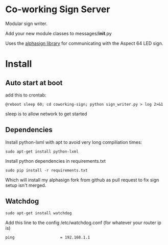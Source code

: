 # Co-working Sign Server

Modular sign writer. 

Add your new module classes to messages/__init__.py

Uses the [alphasign library](https://alphasign.readthedocs.io/en/latest/#) for
communicating with the Aspect 64 LED sign.

# Install

## Auto start at boot

add this to crontab:

	@reboot sleep 60; cd coworking-sign; python sign_writer.py > log 2>&1

sleep is to allow network to get started

## Dependencies

Install python-lxml with apt to avoid very long compiliation times:

	sudo apt-get install python-lxml

Install python dependencies in requirements.txt

	sudo pip install -r requirements.txt

Which will install my alphasign fork from github as pull request to fix sign setup isn't merged.

## Watchdog

	sudo apt-get install watchdog

Add this line to the config /etc/watchdog.conf (for whatever your router ip is)

	ping                    = 192.168.1.1
